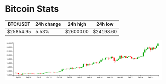 # Bitcoin Stats

BTC/USDT|24h change|24h high|24h low|
|---|---|---|---|
|$25854.95|5.53%|$26000.00|$24198.60|

<img src="./chart.svg">
